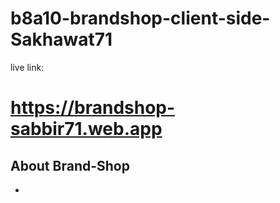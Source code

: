 # b8a10-brandshop-client-side-Sakhawat71

live link: 
# https://brandshop-sabbir71.web.app


## About Brand-Shop

- 